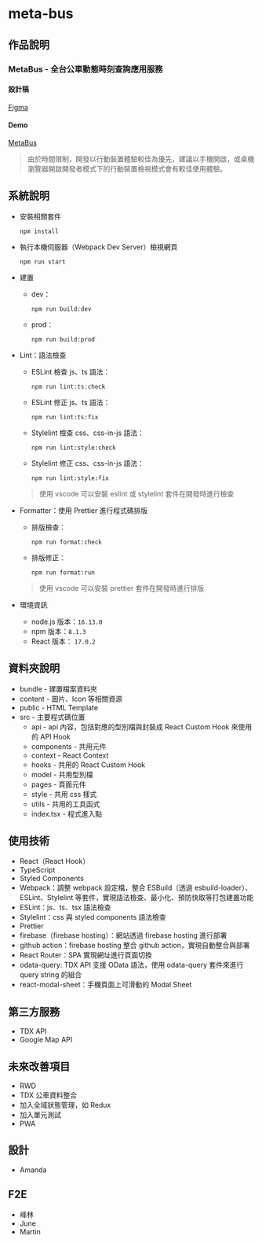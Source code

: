 # meta-bus

## 作品說明

### MetaBus - 全台公車動態時刻查詢應用服務

#### 設計稿

[Figma](https://www.figma.com/file/cE4CqH3weKsiP3dM0Brc3N/%E5%85%AC%E8%BB%8A%E5%9C%B0%E5%9C%96%E8%B3%87%E8%A8%8A%E6%95%B4%E5%90%88%E7%B6%B2?node-id=0%3A1)

#### Demo

[MetaBus](https://meta-bus.web.app)

> 由於時間限制，開發以行動裝置體驗較佳為優先，建議以手機開啟，或桌機瀏覽器開啟開發者模式下的行動裝置檢視模式會有較佳使用體驗。

## 系統說明

- 安裝相關套件

  ```
  npm install
  ```

- 執行本機伺服器（Webpack Dev Server）檢視網頁

  ```
  npm run start
  ```

- 建置

  - dev：

    ```
    npm run build:dev
    ```

  - prod：

    ```
    npm run build:prod
    ```

- Lint：語法檢查

  - ESLint 檢查 js、ts 語法：

    ```
    npm run lint:ts:check
    ```

  - ESLint 修正 js、ts 語法：

    ```
    npm run lint:ts:fix
    ```

  - Stylelint 檢查 css、css-in-js 語法：

    ```
    npm run lint:style:check
    ```

  - Stylelint 修正 css、css-in-js 語法：

    ```
    npm run lint:style:fix
    ```

  > 使用 vscode 可以安裝 eslint 或 stylelint 套件在開發時進行檢查

- Formatter：使用 Prettier 進行程式碼排版

  - 排版檢查：

    ```
    npm run format:check
    ```

  - 排版修正：

    ```
    npm run format:run
    ```

  > 使用 vscode 可以安裝 prettier 套件在開發時進行排版

- 環境資訊
  - node.js 版本：`16.13.0`
  - npm 版本：`8.1.3`
  - React 版本： `17.0.2`

## 資料夾說明

- bundle - 建置檔案資料夾
- content - 圖片、Icon 等相關資源
- public - HTML Template
- src - 主要程式碼位置
  - api - api 內容，包括對應的型別檔與封裝成 React Custom Hook 來使用的 API Hook
  - components - 共用元件
  - context - React Context
  - hooks - 共用的 React Custom Hook
  - model - 共用型別檔
  - pages - 頁面元件
  - style - 共用 css 樣式
  - utils - 共用的工具函式
  - index.tsx - 程式進入點

## 使用技術

- React（React Hook）
- TypeScript
- Styled Components
- Webpack：調整 webpack 設定檔，整合 ESBuild（透過 esbuild-loader）、ESLint、Stylelint 等套件，實現語法檢查、最小化、預防快取等打包建置功能
- ESLint：js、ts、tsx 語法檢查
- Stylelint：css 與 styled components 語法檢查
- Prettier
- firebase（firebase hosting）：網站透過 firebase hosting 進行部署
- github action：firebase hosting 整合 github action，實現自動整合與部署
- React Router：SPA 實現網址進行頁面切換
- odata-query: TDX API 支援 OData 語法，使用 odata-query 套件來進行 query string 的組合
- react-modal-sheet：手機頁面上可滑動的 Modal Sheet

## 第三方服務

- TDX API
- Google Map API

## 未來改善項目

- RWD
- TDX 公車資料整合
- 加入全域狀態管理，如 Redux
- 加入單元測試
- PWA

## 設計

- Amanda

## F2E

- 峰林
- June
- Martin
